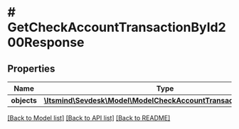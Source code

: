 # # GetCheckAccountTransactionById200Response

## Properties

Name | Type | Description | Notes
------------ | ------------- | ------------- | -------------
**objects** | [**\Itsmind\Sevdesk\Model\ModelCheckAccountTransactionResponse[]**](ModelCheckAccountTransactionResponse.md) |  | [optional]

[[Back to Model list]](../../README.md#models) [[Back to API list]](../../README.md#endpoints) [[Back to README]](../../README.md)
